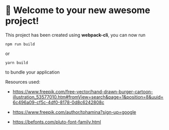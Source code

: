 # 🚀 Welcome to your new awesome project!

This project has been created using **webpack-cli**, you can now run

```
npm run build
```

or

```
yarn build
```

to bundle your application

Resources used:
- https://www.freepik.com/free-vector/hand-drawn-burger-cartoon-illustration_53577010.htm#fromView=search&page=1&position=8&uuid=6c496a09-cf5c-4df0-8178-0d8c6242808c

- https://www.freepik.com/author/tohamina?sign-up=google

- https://befonts.com/pluto-font-family.html